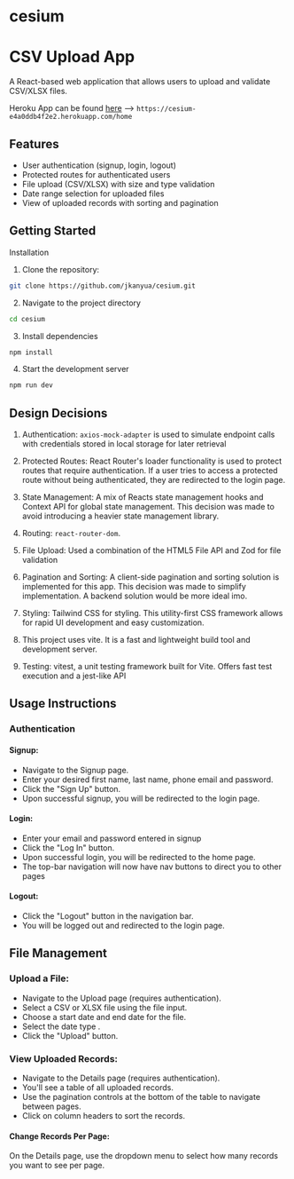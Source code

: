 # cesium

# CSV Upload App

A React-based web application that allows users to upload and validate CSV/XLSX files.

Heroku App can be found [here](https://cesium-e4a0ddb4f2e2.herokuapp.com/home) --> `https://cesium-e4a0ddb4f2e2.herokuapp.com/home`

## Features

- User authentication (signup, login, logout)
- Protected routes for authenticated users
- File upload (CSV/XLSX) with size and type validation
- Date range selection for uploaded files
- View of uploaded records with sorting and pagination

## Getting Started

Installation

1. Clone the repository:

```bash
git clone https://github.com/jkanyua/cesium.git
```

2. Navigate to the project directory

```bash
cd cesium
```

3. Install dependencies

```bash
npm install
```

4. Start the development server

```bash
npm run dev
```

## Design Decisions

1. Authentication: `axios-mock-adapter` is used to simulate endpoint calls with credentials stored in local storage for later retrieval

2. Protected Routes: React Router's loader functionality is used to protect routes that require authentication. If a user tries to access a protected route without being authenticated, they are redirected to the login page.

3. State Management: A mix of Reacts state management hooks and Context API for global state management. This decision was made to avoid introducing a heavier state management library.

4. Routing: `react-router-dom`.

5. File Upload: Used a combination of the HTML5 File API and Zod for file validation

6. Pagination and Sorting: A client-side pagination and sorting solution is implemented for this app. This decision was made to simplify implementation. A backend solution would be more ideal imo.

7. Styling: Tailwind CSS for styling. This utility-first CSS framework allows for rapid UI development and easy customization.

8. This project uses vite. It is a fast and lightweight build tool and development server.

9. Testing: vitest, a unit testing framework built for Vite. Offers fast test execution and a jest-like API

## Usage Instructions

### Authentication

#### Signup:

- Navigate to the Signup page.
- Enter your desired first name, last name, phone email and password.
- Click the "Sign Up" button.
- Upon successful signup, you will be redirected to the login page.

#### Login:

- Enter your email and password entered in signup
- Click the "Log In" button.
- Upon successful login, you will be redirected to the home page.
- The top-bar navigation will now have nav buttons to direct you to other pages

#### Logout:

- Click the "Logout" button in the navigation bar.
- You will be logged out and redirected to the login page.

## File Management

### Upload a File:

- Navigate to the Upload page (requires authentication).
- Select a CSV or XLSX file using the file input.
- Choose a start date and end date for the file.
- Select the date type .
- Click the "Upload" button.

### View Uploaded Records:

- Navigate to the Details page (requires authentication).
- You'll see a table of all uploaded records.
- Use the pagination controls at the bottom of the table to navigate between pages.
- Click on column headers to sort the records.

#### Change Records Per Page:

On the Details page, use the dropdown menu to select how many records you want to see per page.
